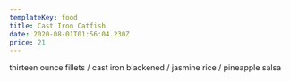 ```yaml
---
templateKey: food
title: Cast Iron Catfish
date: 2020-08-01T01:56:04.230Z
price: 21
---
```


thirteen ounce fillets / cast iron blackened / jasmine rice / pineapple salsa
